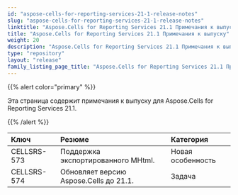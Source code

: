 ```yaml
---
id: "aspose-cells-for-reporting-services-21-1-release-notes"
slug: "aspose-cells-for-reporting-services-21-1-release-notes"
linktitle: "Aspose.Cells for Reporting Services 21.1 Примечания к выпуску"
title: "Aspose.Cells for Reporting Services 21.1 Примечания к выпуску"
weight: 20
description: "Aspose.Cells for Reporting Services 21.1 Примечания к выпуску – the latest updates and fixes."
type: "repository"
layout: "release"
family_listing_page_title: "Aspose.Cells for Reporting Services 21.1 Примечания к выпуску"
---
```

{{% alert color="primary" %}} 

Эта страница содержит примечания к выпуску для Aspose.Cells for Reporting Services 21.1.

{{% /alert %}} 

|**Ключ**|**Резюме**|**Категория**|
|:- |:- |:- |
|CELLSRS-573|Поддержка экспортированного MHtml.|Новая особенность|
|CELLSRS-574|Обновляет версию Aspose.Cells до 21.1.|Задача|

